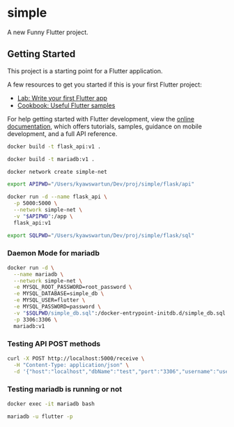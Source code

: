 # simple

A new Funny Flutter project.

## Getting Started

This project is a starting point for a Flutter application.

A few resources to get you started if this is your first Flutter project:

- [Lab: Write your first Flutter app](https://docs.flutter.dev/get-started/codelab)
- [Cookbook: Useful Flutter samples](https://docs.flutter.dev/cookbook)

For help getting started with Flutter development, view the
[online documentation](https://docs.flutter.dev/), which offers tutorials,
samples, guidance on mobile development, and a full API reference.

```bash
docker build -t flask_api:v1 .
```

```bash
docker build -t mariadb:v1 . 
```
```bash
docker network create simple-net
```
```bash
export APIPWD="/Users/kyawswartun/Dev/proj/simple/flask/api"
```

```bash
docker run -d --name flask_api \
  -p 5000:5000 \
  --network simple-net \
  -v "$APIPWD":/app \
  flask_api:v1
```

```bash
export SQLPWD="/Users/kyawswartun/Dev/proj/simple/flask/sql"
```

### Daemon Mode for mariadb

```bash
docker run -d \
  --name mariadb \
  --network simple-net \
  -e MYSQL_ROOT_PASSWORD=root_password \
  -e MYSQL_DATABASE=simple_db \
  -e MYSQL_USER=flutter \
  -e MYSQL_PASSWORD=password \
  -v "$SQLPWD/simple_db.sql":/docker-entrypoint-initdb.d/simple_db.sql \
  -p 3306:3306 \
  mariadb:v1
```

### Testing API POST methods 
```bash
curl -X POST http://localhost:5000/receive \
  -H "Content-Type: application/json" \
  -d '{"host":"localhost","dbName":"test","port":"3306","username":"user","password":"pass","dbType":"mysql"}'
```

### Testing mariadb is running or not
```bash
docker exec -it mariadb bash
```
```bash
mariadb -u flutter -p
```